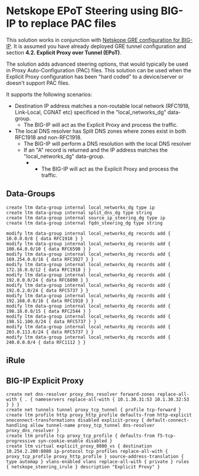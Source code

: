 # Netskope EPoT Steering using BIG-IP to replace PAC files

This solution works in conjunction with [Netskope GRE configuration for BIG-IP](https://github.com/ns-bretts/netskope-gre-bigip). It is assumed you have already deployed GRE tunnel configuration and section **4.2. Explicit Proxy over Tunnel (EPoT)**.

The solution adds advanced steering options, that would typically be used in Proxy Auto-Configuration (PAC) files. This solution can be used when the Explicit Proxy configuration has been "hard coded" to a device/server or doesn't support PAC files.

It supports the following scenarios:

- Destination IP address matches a non-routable local network (RFC1918, Link-Local, CGNAT etc) specificed in the "local_networks_dg" data-group.
  - The BIG-IP will act as the Explicit Proxy and process the traffic.
- The local DNS resolver has Split DNS zones where zones exist in both RFC1918 and non-RFC1918.
  - The BIG-IP will perform a DNS resolution with the local DNS resolver
  - If an "A" record is returned and the IP address matches the "local_networks_dg" data-group.
    - - The BIG-IP will act as the Explicit Proxy and process the traffic.


## Data-Groups
```
create ltm data-group internal local_networks_dg type ip
create ltm data-group internal split_dns_dg type string
create ltm data-group internal source_ip_steering_dg type ip
create ltm data-group internal fqdn_steering_dg type string

modify ltm data-group internal local_networks_dg records add { 10.0.0.0/8 { data RFC1918 } }
modify ltm data-group internal local_networks_dg records add { 100.64.0.0/10 { data RFC6598 } }
modify ltm data-group internal local_networks_dg records add { 169.254.0.0/16 { data RFC3927 } }
modify ltm data-group internal local_networks_dg records add { 172.16.0.0/12 { data RFC1918 } }
modify ltm data-group internal local_networks_dg records add { 192.0.0.0/24 { data RFC6890 } }
modify ltm data-group internal local_networks_dg records add { 192.0.2.0/24 { data RFC5737 } }
modify ltm data-group internal local_networks_dg records add { 192.168.0.0/16 { data RFC1918 } }
modify ltm data-group internal local_networks_dg records add { 198.18.0.0/15 { data RFC2544 } }
modify ltm data-group internal local_networks_dg records add { 198.51.100.0/24 { data RFC5737 } }
modify ltm data-group internal local_networks_dg records add { 203.0.113.0/24 { data RFC5737 } }
modify ltm data-group internal local_networks_dg records add { 240.0.0.0/4 { data RFC1112 } }
```

## iRule


## BIG-IP Explicit Proxy

```
create net dns-resolver proxy_dns_resolver forward-zones replace-all-with { . { nameservers replace-all-with { 10.1.30.31:53 10.1.30.32:53 } } }
create net tunnels tunnel proxy_tcp_tunnel { profile tcp-forward }
create ltm profile http proxy_http_profile defaults-from http-explicit oneconnect-transformations disabled explicit-proxy { default-connect-handling allow tunnel-name proxy_tcp_tunnel dns-resolver proxy_dns_resolver }
create ltm profile tcp proxy_tcp_profile { defaults-from f5-tcp-progressive syn-cookie-enable disabled }
create ltm virtual explicit_proxy_8080_vs { destination 10.254.2.200:8080 ip-protocol tcp profiles replace-all-with { proxy_tcp_profile proxy_http_profile } source-address-translation { type automap } vlans-enabled vlans replace-all-with { private } rules { netskope_steering_irule } description "Explicit Proxy" }
```
